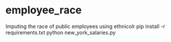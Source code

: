 # employee_race
Imputing the race of public employees using ethnicolr
pip install -r requirements.txt
python new_york_salaries.py
